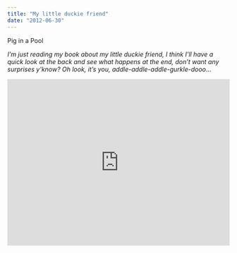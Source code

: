 ```yaml
---
title: "My little duckie friend"
date: "2012-06-30"
---
```


Pig in a Pool

_I’m just reading my book about my little duckie friend, I think I’ll have a quick look at the back and see what happens at the end, don’t want any surprises y'know? Oh look, it’s you, <waves> addle-addle-addle-gurkle-dooo_…

<div style="padding:75% 0 0 0;position:relative;"><iframe src="https://player.vimeo.com/video/993500436?badge=0&amp;autopause=0&amp;player_id=0&amp;app_id=58479" frameborder="0" allow="autoplay; fullscreen; picture-in-picture; clipboard-write" style="position:absolute;top:0;left:0;width:100%;height:100%;" title="tumblr_m6477m5DGB1r16syi_r1"></iframe></div><script src="https://player.vimeo.com/api/player.js"></script>
